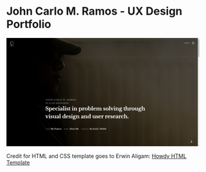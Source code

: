 # John Carlo M. Ramos - UX Design Portfolio

![Portfolio Splash Page](https://github.com/N00172468/John_Carlo_M_Ramos_UX_Design_Portfolio/blob/master/images/portfolio_homescreen_updated.png)

Credit for HTML and CSS template goes to Erwin Aligam: [Howdy HTML Template](https://pixelbuddha.net/html/howdy-html-template-free-download)
